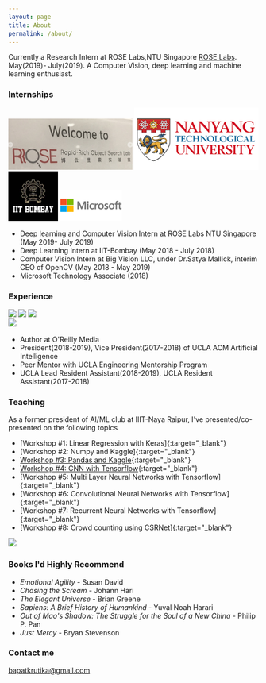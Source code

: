 ```yaml
---
layout: page
title: About
permalink: /about/
---
```

Currently a Research Intern at ROSE Labs,NTU Singapore [ROSE Labs](https://rose.ntu.edu.sg/Pages/Home.aspx). May(2019)- July(2019). A Computer Vision, deep learning and machine learning enthusiast.

### Internships

<img src="/assets/rose.png" width="250">                    <img src="/assets/ntu.png" width="250">                     <img src="/assets/iit.jpeg" width="100">                     <img src="/assets/microsoft.jpg" width="125">


* Deep learning and Computer Vision Intern at ROSE Labs NTU Singapore (May 2019- July 2019) 
* Deep Learning Intern at IIT-Bombay (May 2018 - July 2018) 
* Computer Vision Intern at Big Vision LLC, under Dr.Satya Mallick, interim CEO of OpenCV (May 2018 - May 2019)
* Microsoft Technology Associate (2018)

### Experience
<img src="/assets/oreily.png">                    <img src="/assets/acmai.png">                     <img src="/assets/specialo.jpg" >                                                                    
<img src="/assets/reslife.png" >

* Author at O'Reilly Media 
* President(2018-2019), Vice President(2017-2018) of UCLA ACM Artificial Intelligence
* Peer Mentor with UCLA Engineering Mentorship Program 
* UCLA Lead Resident Assistant(2018-2019), UCLA Resident Assistant(2017-2018)

### Teaching

As a former president of AI/ML club at IIIT-Naya Raipur, I've presented/co-presented on the following topics

* [Workshop #1: Linear Regression with Keras]{:target="_blank"}
* [Workshop #2: Numpy and Kaggle]{:target="_blank"}
* [Workshop #3: Pandas and Kaggle](http://bit.ly/2zN49gV){:target="_blank"}
* [Workshop #4: CNN with Tensorflow](http://bit.ly/2yqN2W9){:target="_blank"}
* [Workshop #5: Multi Layer Neural Networks with Tensorflow]{:target="_blank"}
* [Workshop #6: Convolutional Neural Networks with Tensorflow]{:target="_blank"}
* [Workshop #7: Recurrent Neural Networks with Tensorflow]{:target="_blank"}
* [Workshop #8: Crowd counting using CSRNet]{:target="_blank"}

<img src="/assets/Workshop.jpg">

### Books I'd Highly Recommend


* *Emotional Agility* - Susan David
* *Chasing the Scream* - Johann Hari
* *The Elegant Universe* - Brian Greene
* *Sapiens: A Brief History of Humankind* - Yuval Noah Harari 
* *Out of Mao's Shadow: The Struggle for the Soul of a New China* - Philip P. Pan
* *Just Mercy* - Bryan Stevenson

### Contact me

[bapatkrutika@gmail.com](mailto:bapatkrutika@gmail.com)
